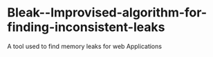 # Bleak--Improvised-algorithm-for-finding-inconsistent-leaks
A tool used to find memory leaks for web Applications
